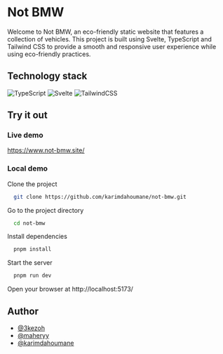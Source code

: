 # Not BMW

Welcome to Not BMW, an eco-friendly static website that features a collection of vehicles. This project is built using Svelte, TypeScript and Tailwind CSS to provide a smooth and responsive user experience while using eco-friendly practices.

## Technology stack

![TypeScript](https://img.shields.io/badge/typescript-%23007ACC.svg?style=for-the-badge&logo=typescript&logoColor=white)
![Svelte](https://img.shields.io/badge/svelte-%23f1413d.svg?style=for-the-badge&logo=svelte&logoColor=white)
![TailwindCSS](https://img.shields.io/badge/tailwindcss-%2338B2AC.svg?style=for-the-badge&logo=tailwind-css&logoColor=white)


## Try it out

### Live demo

https://www.not-bmw.site/

### Local demo

Clone the project

```bash
  git clone https://github.com/karimdahoumane/not-bmw.git
```

Go to the project directory

```bash
  cd not-bmw
```

Install dependencies

```bash
  pnpm install
```

Start the server

```bash
  pnpm run dev
```

Open your browser at http://localhost:5173/

## Author

- [@3kezoh](https://github.com/3kezoh)
- [@maheryy](https://github.com/maheryy)
- [@karimdahoumane](https://github.com/karimdahoumane)
